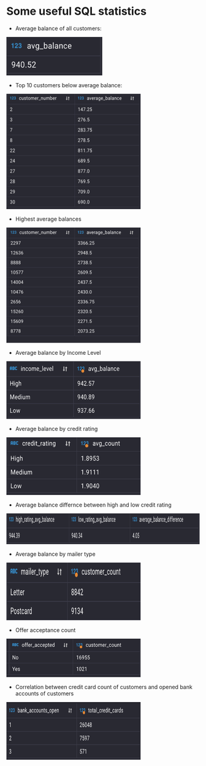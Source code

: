  # **Some useful SQL statistics**
 
 - Average balance of all customers:
 

<img src="../images/SQL/avg_balance_all_customers.png" width="250" height="100">
 
 
- Top 10 customers below average balance:


<img src="../images/SQL/customers_below_avg_balance.png" width="350" height="300">


- Highest average balances


<img src="../images/SQL/highest_average_balances.png" width="350" height="300">


- Average balance by Income Level


<img src="../images/SQL/avg_balance_by_income_level.png" width="350" height="150">


- Average balance by credit rating

<img src="../images/SQL/avg_balance_by_credit_rating.png" width="350" height="150">





- Average balance differnce between high and low credit rating


<img src="../images/SQL/average_balance_difference.png" width="1100" height="80">

- Average balance by mailer type

<img src="../images/SQL/mailer_type_count.png" width="350" height="150">

- Offer acceptance count

<img src="../images/SQL/offer_acceptance_count.png" width="350" height="100">

- Correlation between credit card count of customers and opened bank accounts of customers
 
 <img src="../images/SQL/bank_account_number_vs_total_credit_cards.png" width="350" height="150">




